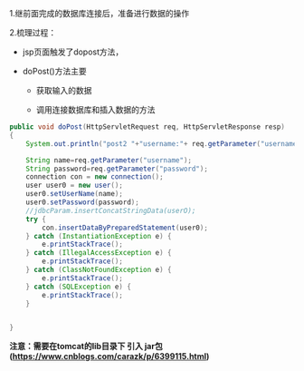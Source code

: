 1.继前面完成的数据库连接后，准备进行数据的操作

2.梳理过程：

- jsp页面触发了dopost方法，

- doPost()方法主要  

  - 获取输入的数据

  - 调用连接数据库和插入数据的方法

    

```java
public void doPost(HttpServletRequest req, HttpServletResponse resp)
{
    System.out.println("post2 "+"username:"+ req.getParameter("username")+"    password:"+ req.getParameter("password"));

    String name=req.getParameter("username");
    String password=req.getParameter("password");
    connection con = new connection();
    user user0 = new user();
    user0.setUserName(name);
    user0.setPassword(password);
    //jdbcParam.insertConcatStringData(userO);
    try {
        con.insertDataByPreparedStatement(user0);
    } catch (InstantiationException e) {
        e.printStackTrace();
    } catch (IllegalAccessException e) {
        e.printStackTrace();
    } catch (ClassNotFoundException e) {
        e.printStackTrace();
    } catch (SQLException e) {
        e.printStackTrace();
    }


}
```

**注意：需要在tomcat的lib目录下 引入 jar包  (https://www.cnblogs.com/carazk/p/6399115.html)**